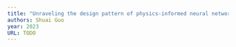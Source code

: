 ```yaml
---
title: "Unraveling the design pattern of physics-informed neural networks: Series 05"
authors: Shuai Guo
year: 2023
URL: TODO
---
```


